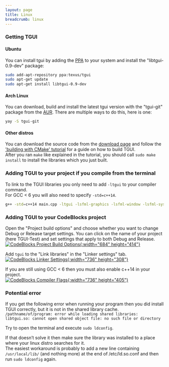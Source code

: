 ```yaml
---
layout: page
title: Linux
breadcrumb: linux
---
```


### Getting TGUI

#### Ubuntu
You can install tgui by adding the [PPA](https://launchpad.net/~texus/+archive/ubuntu/tgui/) to your system and install the "libtgui-0.9-dev" package:
```bash
sudo add-apt-repository ppa:texus/tgui
sudo apt-get update
sudo apt-get install libtgui-0.9-dev
```

#### Arch Linux
You can download, build and install the latest tgui version with the "tgui-git" package from the [AUR](https://aur.archlinux.org/packages/tgui-git/). There are multiple ways to do this, here is one:
```bash
yay -S tgui-git
```

#### Other distros

You can download the source code from the [download page](/download) and follow the ['building with CMake' tutorial](../cmake) for a guide on how to build TGUI.  
After you ran `make` like explained in the tutorial, you should call `sudo make install` to install the libraries which you just built.


### Adding TGUI to your project if you compile from the terminal

To link to the TGUI libraries you only need to add `-ltgui` to your compiler command.  
For GCC &lt; 6 you will also need to specify `-std=c++14`.
```bash
g++ -std=c++14 main.cpp -ltgui -lsfml-graphics -lsfml-window -lsfml-system -o program
```


### Adding TGUI to your CodeBlocks project

Open the "Project build options" and choose whether you want to change Debug or Release target settings. You can click on the name of your project (here TGUI-Test) and set settings that apply to both Debug and Release.  
[![CodeBlocks Project Build Options](/resources/Tutorials/0.9/LinuxCodeBlocksProjectBuildOptions.png){:width="684" height="414"}](/resources/Tutorials/0.9/LinuxCodeBlocksProjectBuildOptions.png)

Add `tgui` to the "Link libraries" in the "Linker settings" tab.
[![CodeBlocks Linker Settings](/resources/Tutorials/0.9/LinuxCodeBlocksProjectBuildOptionsLinkerSettings.png){:width="736" height="308"}](/resources/Tutorials/0.9/LinuxCodeBlocksProjectBuildOptionsLinkerSettings.png)

If you are still using GCC &lt; 6 then you must also enable c++14 in your project.  
[![CodeBlocks Compiler Flags](/resources/Tutorials/0.9/LinuxCodeBlocksProjectCompilerFlags.png){:width="736" height="405"}](/resources/Tutorials/0.9/LinuxCodeBlocksProjectCompilerFlags.png)


### Potential error

If you get the following error when running your program then you did install TGUI correctly, but it is not in the shared library cache.  
`/pathname/of/program: error while loading shared libraries: libtgui.so: cannot open shared object file: no such file or directory`

Try to open the terminal and execute `sudo ldconfig`.

If that doesn’t solve it then make sure the library was installed to a place where your linux distro searches for it.  
The easiest workaround is probably to add a new line containing `/usr/local/lib/` (and nothing more) at the end of /etc/ld.so.conf and then run `sudo ldconfig` again.
